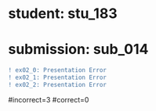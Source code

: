 # student: stu_183
# submission: sub_014

```diff
! ex02_0: Presentation Error
! ex02_1: Presentation Error
! ex02_2: Presentation Error
```
#incorrect=3
#correct=0
